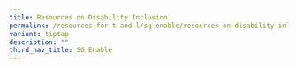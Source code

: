 ```yaml
---
title: Resources on Disability Inclusion
permalink: /resources-for-t-and-l/sg-enable/resources-on-disability-inlcusion/
variant: tiptap
description: ""
third_nav_title: SG Enable
---
```

